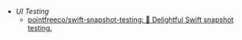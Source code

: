 - *UI Testing*
	- [pointfreeco/swift-snapshot-testing: 📸 Delightful Swift snapshot testing.](https://github.com/pointfreeco/swift-snapshot-testing)